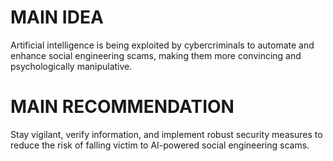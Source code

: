 # MAIN IDEA
Artificial intelligence is being exploited by cybercriminals to automate and enhance social engineering scams, making them more convincing and psychologically manipulative.

# MAIN RECOMMENDATION
Stay vigilant, verify information, and implement robust security measures to reduce the risk of falling victim to AI-powered social engineering scams.
